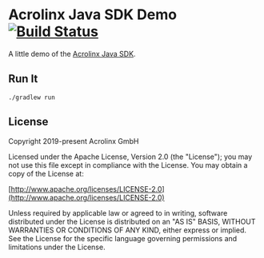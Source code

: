 # Acrolinx Java SDK Demo [![Build Status](https://travis-ci.org/acrolinx/sdk-demo-java.svg?branch=master)](https://travis-ci.org/acrolinx/sdk-demo-java)

A little demo of the [Acrolinx Java SDK](https://github.com/acrolinx/sdk-java).

## Run It

```
./gradlew run
```

## License

Copyright 2019-present Acrolinx GmbH

Licensed under the Apache License, Version 2.0 (the "License");
you may not use this file except in compliance with the License.
You may obtain a copy of the License at:

[http://www.apache.org/licenses/LICENSE-2.0](http://www.apache.org/licenses/LICENSE-2.0)

Unless required by applicable law or agreed to in writing, software
distributed under the License is distributed on an "AS IS" BASIS,
WITHOUT WARRANTIES OR CONDITIONS OF ANY KIND, either express or implied.
See the License for the specific language governing permissions and
limitations under the License.
